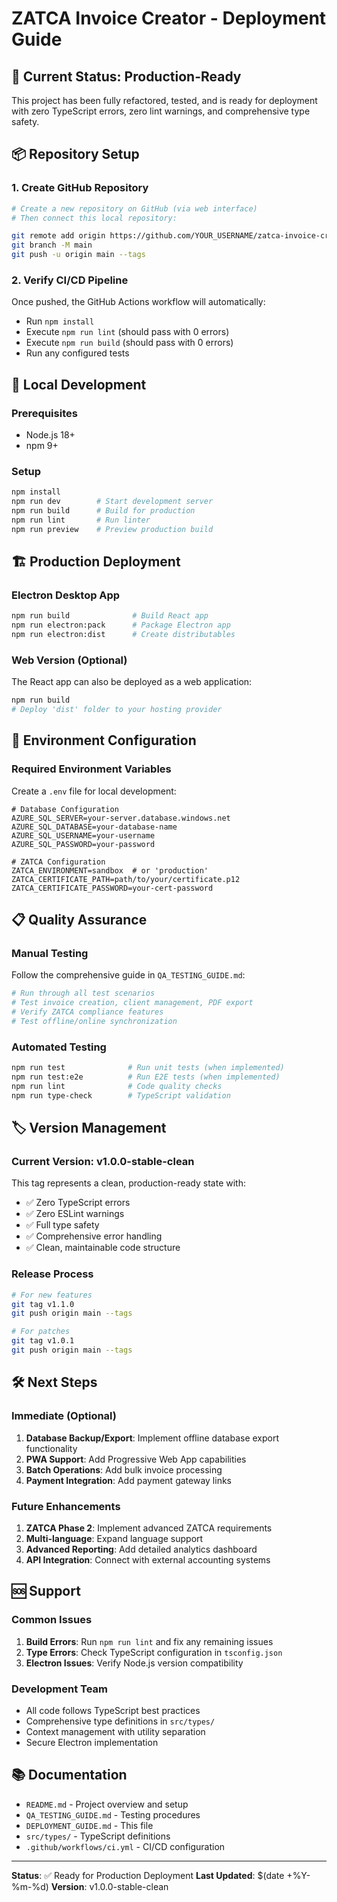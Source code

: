 # ZATCA Invoice Creator - Deployment Guide

## 🎯 Current Status: Production-Ready
This project has been fully refactored, tested, and is ready for deployment with zero TypeScript errors, zero lint warnings, and comprehensive type safety.

## 📦 Repository Setup

### 1. Create GitHub Repository
```bash
# Create a new repository on GitHub (via web interface)
# Then connect this local repository:

git remote add origin https://github.com/YOUR_USERNAME/zatca-invoice-creator.git
git branch -M main
git push -u origin main --tags
```

### 2. Verify CI/CD Pipeline
Once pushed, the GitHub Actions workflow will automatically:
- Run `npm install`
- Execute `npm run lint` (should pass with 0 errors)
- Execute `npm run build` (should pass with 0 errors)
- Run any configured tests

## 🚀 Local Development

### Prerequisites
- Node.js 18+ 
- npm 9+

### Setup
```bash
npm install
npm run dev        # Start development server
npm run build      # Build for production
npm run lint       # Run linter
npm run preview    # Preview production build
```

## 🏗️ Production Deployment

### Electron Desktop App
```bash
npm run build              # Build React app
npm run electron:pack      # Package Electron app
npm run electron:dist      # Create distributables
```

### Web Version (Optional)
The React app can also be deployed as a web application:
```bash
npm run build
# Deploy 'dist' folder to your hosting provider
```

## 🔧 Environment Configuration

### Required Environment Variables
Create a `.env` file for local development:
```env
# Database Configuration
AZURE_SQL_SERVER=your-server.database.windows.net
AZURE_SQL_DATABASE=your-database-name
AZURE_SQL_USERNAME=your-username
AZURE_SQL_PASSWORD=your-password

# ZATCA Configuration
ZATCA_ENVIRONMENT=sandbox  # or 'production'
ZATCA_CERTIFICATE_PATH=path/to/your/certificate.p12
ZATCA_CERTIFICATE_PASSWORD=your-cert-password
```

## 📋 Quality Assurance

### Manual Testing
Follow the comprehensive guide in `QA_TESTING_GUIDE.md`:
```bash
# Run through all test scenarios
# Test invoice creation, client management, PDF export
# Verify ZATCA compliance features
# Test offline/online synchronization
```

### Automated Testing
```bash
npm run test              # Run unit tests (when implemented)
npm run test:e2e          # Run E2E tests (when implemented)
npm run lint              # Code quality checks
npm run type-check        # TypeScript validation
```

## 🏷️ Version Management

### Current Version: v1.0.0-stable-clean
This tag represents a clean, production-ready state with:
- ✅ Zero TypeScript errors
- ✅ Zero ESLint warnings
- ✅ Full type safety
- ✅ Comprehensive error handling
- ✅ Clean, maintainable code structure

### Release Process
```bash
# For new features
git tag v1.1.0
git push origin main --tags

# For patches
git tag v1.0.1
git push origin main --tags
```

## 🛠️ Next Steps

### Immediate (Optional)
1. **Database Backup/Export**: Implement offline database export functionality
2. **PWA Support**: Add Progressive Web App capabilities
3. **Batch Operations**: Add bulk invoice processing
4. **Payment Integration**: Add payment gateway links

### Future Enhancements
1. **ZATCA Phase 2**: Implement advanced ZATCA requirements
2. **Multi-language**: Expand language support
3. **Advanced Reporting**: Add detailed analytics dashboard
4. **API Integration**: Connect with external accounting systems

## 🆘 Support

### Common Issues
1. **Build Errors**: Run `npm run lint` and fix any remaining issues
2. **Type Errors**: Check TypeScript configuration in `tsconfig.json`
3. **Electron Issues**: Verify Node.js version compatibility

### Development Team
- All code follows TypeScript best practices
- Comprehensive type definitions in `src/types/`
- Context management with utility separation
- Secure Electron implementation

## 📚 Documentation
- `README.md` - Project overview and setup
- `QA_TESTING_GUIDE.md` - Testing procedures
- `DEPLOYMENT_GUIDE.md` - This file
- `src/types/` - TypeScript definitions
- `.github/workflows/ci.yml` - CI/CD configuration

---

**Status**: ✅ Ready for Production Deployment
**Last Updated**: $(date +%Y-%m-%d)
**Version**: v1.0.0-stable-clean
